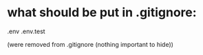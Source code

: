 # what should be put in .gitignore:
.env
.env.test

(were removed from .gitignore (nothing important to hide))